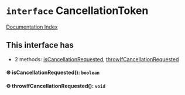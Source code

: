 # `interface` CancellationToken

[Documentation Index](../README.md)

## This interface has

- 2 methods:
[isCancellationRequested](#-iscancellationrequested-boolean),
[throwIfCancellationRequested](#-throwifcancellationrequested-void)


#### ⚙ isCancellationRequested(): `boolean`



#### ⚙ throwIfCancellationRequested(): `void`



